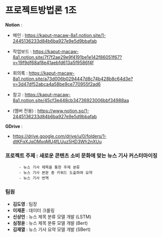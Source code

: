 # 프로젝트방법론 1조

**Notion** :  
- 메인 : https://kaput-macaw-8a1.notion.site/1-2445136233d84b6ba927e9e5d9bbafab  
- 작업보드 : https://kaput-macaw-8a1.notion.site/7f7f2ae29e9f4191be1e142f86051f67?v=19f9df68af8e41aebfd613a5f9586f4f  
- 회의록 : https://kaput-macaw-8a1.notion.site/a73d006b0294447d8c74b428b8c64d3e?v=3d47df52abca4a58be9ce770955f2ad6  
- 참고 : https://kaput-macaw-8a1.notion.site/45cf3e448cb34736923006bbf34988aa  
    
- (멤버 전용) : https://www.notion.so/1-2445136233d84b6ba927e9e5d9bbafab   
  
**GDrive** :  
- https://drive.google.com/drive/u/0/folders/1-dtKFqXJqOMxqMU4fLUuz5HD3Wh2nXUu

### 프로젝트 주제 : 새로운 콘텐츠 소비 문화에 맞는 뉴스 기사 커스터마이징
          - 뉴스 기사 제목을 통한 주제 분류 
          - 뉴스 기사 본문 중 키워드 도출하여 요약
          - 뉴스 기사 번역
          
### 팀원

- **김도영** : 팀장
- **이재훈** : 데이터 크롤링
- **신상언** : 뉴스 제목 분류 모델 개발 (LSTM)
- **심정윤** : 뉴스 제목 분류 모델 개발 (Bert)
- **김재열** : 뉴스 기사 요약 모델 개발 (SBert)
